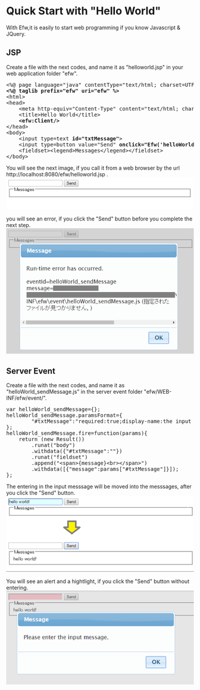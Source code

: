 <H1>Quick Start with "Hello World"</H1>

With Efw,it is easily to start web programming if you know Javascript & JQuery.

<h2>JSP</h2>
Create a file with the next codes, and name it as "helloworld.jsp" in your web application folder "efw".
<pre>
&lt;%@ page language=&quot;java&quot; contentType=&quot;text/html; charset=UTF-8&quot; pageEncoding=&quot;UTF-8&quot;%&gt;
<b>&lt;%@ taglib prefix=&quot;efw&quot; uri=&quot;efw&quot; %&gt;</b>
&lt;html&gt;
&lt;head&gt;
	&lt;meta http-equiv=&quot;Content-Type&quot; content=&quot;text/html; charset=UTF-8&quot;&gt;
	&lt;title&gt;Hello World&lt;/title&gt;
	<b>&lt;efw:Client/&gt;</b>
&lt;/head&gt;
&lt;body&gt;
	&lt;input type=text <b>id=&quot;txtMessage&quot;</b>&gt;
	&lt;input type=button value=&quot;Send&quot; <b>onclick="Efw('helloWorld_sendMessage')"</b>&gt;
	&lt;fieldset&gt;&lt;legend&gt;Messages&lt;/legend&gt;&lt;/fieldset&gt;
&lt;/body&gt;
</pre>

You will see the next image, if you call it from a web browser by the url http://localhost:8080/efw/helloworld.jsp .<br>
<img src="hello_world_jsp1.png"><br>

you will see an error, if you click the "Send" button before you complete the next step.<br>
<img src="hello_world_jsp2.png"><br>

<h2>Server Event</h2>
Create a file with the next codes, and name it as "helloWorld_sendMessage.js" in the server event folder "efw/WEB-INF/efw/event/".
<pre>
var helloWorld_sendMessage={};
helloWorld_sendMessage.paramsFormat={
		&quot;#txtMessage&quot;:&quot;required:true;display-name:the input message&quot;
};
helloWorld_sendMessage.fire=function(params){
	return (new Result())
		.runat(&quot;body&quot;)
		.withdata({&quot;#txtMessage&quot;:&quot;&quot;})
		.runat(&quot;fieldset&quot;)
		.append(&quot;&lt;span&gt;{message}&lt;br&gt;&lt;/span&gt;&quot;)
		.withdata([{&quot;message&quot;:params[&quot;#txtMessage&quot;]}]);
};
</pre>
The entering in the input messsage will be moved into the messsages, after you click the "Send" button.<br>
<img src="hello_world_event1.png"><br>

You will see an alert and a hightlight, if you click the "Send" button without entering.<br>
<img src="hello_world_event2.png"><br>
